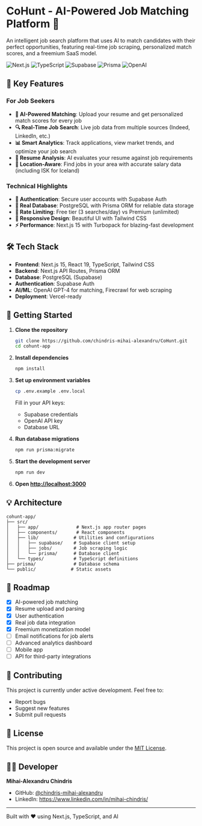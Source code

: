# CoHunt - AI-Powered Job Matching Platform 🚀

An intelligent job search platform that uses AI to match candidates with their perfect opportunities, featuring real-time job scraping, personalized match scores, and a freemium SaaS model.

![Next.js](https://img.shields.io/badge/Next.js-15.3-black?logo=next.js)
![TypeScript](https://img.shields.io/badge/TypeScript-5.0-blue?logo=typescript)
![Supabase](https://img.shields.io/badge/Supabase-Auth-green?logo=supabase)
![Prisma](https://img.shields.io/badge/Prisma-ORM-2D3748?logo=prisma)
![OpenAI](https://img.shields.io/badge/OpenAI-GPT--4-412991?logo=openai)

## 🌟 Key Features

### For Job Seekers
- **🤖 AI-Powered Matching**: Upload your resume and get personalized match scores for every job
- **🔍 Real-Time Job Search**: Live job data from multiple sources (Indeed, LinkedIn, etc.)
- **📊 Smart Analytics**: Track applications, view market trends, and optimize your job search
- **💼 Resume Analysis**: AI evaluates your resume against job requirements
- **🎯 Location-Aware**: Find jobs in your area with accurate salary data (including ISK for Iceland)

### Technical Highlights
- **🔐 Authentication**: Secure user accounts with Supabase Auth
- **💾 Real Database**: PostgreSQL with Prisma ORM for reliable data storage
- **🚦 Rate Limiting**: Free tier (3 searches/day) vs Premium (unlimited)
- **📱 Responsive Design**: Beautiful UI with Tailwind CSS
- **⚡ Performance**: Next.js 15 with Turbopack for blazing-fast development

## 🛠️ Tech Stack

- **Frontend**: Next.js 15, React 19, TypeScript, Tailwind CSS
- **Backend**: Next.js API Routes, Prisma ORM
- **Database**: PostgreSQL (Supabase)
- **Authentication**: Supabase Auth
- **AI/ML**: OpenAI GPT-4 for matching, Firecrawl for web scraping
- **Deployment**: Vercel-ready

## 🚀 Getting Started

1. **Clone the repository**
   ```bash
   git clone https://github.com/chindris-mihai-alexandru/CoHunt.git
   cd cohunt-app
   ```

2. **Install dependencies**
   ```bash
   npm install
   ```

3. **Set up environment variables**
   ```bash
   cp .env.example .env.local
   ```
   Fill in your API keys:
   - Supabase credentials
   - OpenAI API key
   - Database URL

4. **Run database migrations**
   ```bash
   npm run prisma:migrate
   ```

5. **Start the development server**
   ```bash
   npm run dev
   ```

6. **Open [http://localhost:3000](http://localhost:3000)**

## 💡 Architecture

```
cohunt-app/
├── src/
│   ├── app/              # Next.js app router pages
│   ├── components/       # React components
│   ├── lib/             # Utilities and configurations
│   │   ├── supabase/    # Supabase client setup
│   │   ├── jobs/        # Job scraping logic
│   │   └── prisma/      # Database client
│   └── types/           # TypeScript definitions
├── prisma/              # Database schema
└── public/             # Static assets
```

## 🎯 Roadmap

- [x] AI-powered job matching
- [x] Resume upload and parsing
- [x] User authentication
- [x] Real job data integration
- [x] Freemium monetization model
- [ ] Email notifications for job alerts
- [ ] Advanced analytics dashboard
- [ ] Mobile app
- [ ] API for third-party integrations

## 🤝 Contributing

This project is currently under active development. Feel free to:
- Report bugs
- Suggest new features
- Submit pull requests

## 📄 License

This project is open source and available under the [MIT License](LICENSE).

## 👨‍💻 Developer

**Mihai-Alexandru Chindris**
- GitHub: [@chindris-mihai-alexandru](https://github.com/chindris-mihai-alexandru)
- LinkedIn: https://www.linkedin.com/in/mihai-chindris/

---

Built with ❤️ using Next.js, TypeScript, and AI
